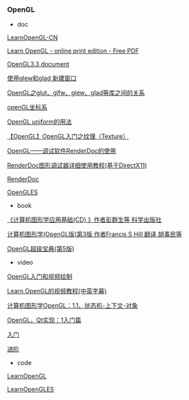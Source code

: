
### OpenGL

- doc

[LearnOpenGL-CN](https://learnopengl-cn.readthedocs.io/zh/latest/intro/)

[Learn OpenGL - online print edition - Free PDF](https://learnopengl.com/book/book_pdf.pdf)

[OpenGL3.3 document](https://registry.khronos.org/OpenGL/specs/gl/glspec33.core.pdf)

[使用glew和glad 新建窗口](https://www.cnblogs.com/keguniang/p/9897420.html)

[OpenGL之glut、glfw、glew、glad等库之间的关系](https://blog.csdn.net/HHT0506/article/details/108919621)

[openGL坐标系 ](https://www.cnblogs.com/keguniang/p/9886605.html)

[OpenGL uniform的用法](https://blog.csdn.net/qq_44800780/article/details/101864074)

[【OpenGL】OpenGL入门之纹理（Texture）](https://blog.csdn.net/YangMax1/article/details/123241637)

[OpenGL——调试软件RenderDoc的使用](https://blog.csdn.net/qq_25065595/article/details/106531452)

[RenderDoc图形调试器详细使用教程(基于DirectX11)](https://www.cnblogs.com/X-Jun/p/16075728.html) 

[RenderDoc](https://renderdoc.org/)

[OpenGLES](https://www.jianshu.com/nb/2135411)

- book

[《计算机图形学应用基础(CD) 》作者彭群生等 科学出版社](https://item.jd.com/10045969103049.html)

[计算机图形学(OpenGL版)第3版  作者Francis S Hill 翻译 胡事民等](https://item.jd.com/10049679069296.html)

[OpenGL超级宝典(第5版)](https://item.jd.com/65796496728.html)

- video

[OpenGL入门和视频绘制](https://www.bilibili.com/video/BV1uB4y1u7eB/?spm_id_from=333.337.search-card.all.click&vd_source=3c71e3397ca331aa190dd5e2f3a7c122)

[Learn OpenGL的视频教程(中英字幕)](https://www.bilibili.com/video/BV1Sv411g7pp/?spm_id_from=333.337.search-card.all.click&vd_source=3c71e3397ca331aa190dd5e2f3a7c122)

[计算机图形学OpenGL：1.1、状态机-上下文-对象](https://www.bilibili.com/video/BV1GS4y117pX/?spm_id_from=333.788.recommend_more_video.1&vd_source=3c71e3397ca331aa190dd5e2f3a7c122)

[OpenGL，Qt实现：1入门篇](https://www.bilibili.com/video/BV1UL411W71w/?spm_id_from=333.999.0.0&vd_source=3c71e3397ca331aa190dd5e2f3a7c122)

[入门](https://www.bilibili.com/video/BV1X7411F744)

[进阶](https://www.bilibili.com/video/BV1YK4y1T7yY)

- code

[LearnOpenGL](https://github.com/JoeyDeVries/LearnOpenGL)

[LearnOpenGLES](https://github.com/loyinglin/LearnOpenGLES)



